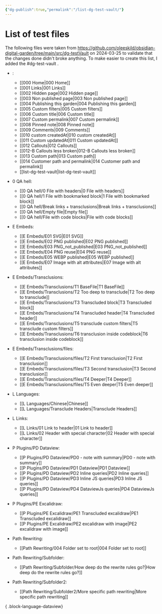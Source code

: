 ```yaml
---
{"dg-publish":true,"permalink":"/list-dg-test-vault/"}
---
```


# List of test files
The following files were taken from https://github.com/oleeskild/obsidian-digital-garden/tree/main/src/dg-testVault on 2024-03-25 to validate that the changes done didn't broke anything. To make easier to create this list, I added the #dg-test-vault .

- : 
    - [[000 Home\|000 Home]]
    - [[001 Links\|001 Links]]
    - [[002 Hidden page\|002 Hidden page]]
    - [[003 Non published page\|003 Non published page]]
    - [[004 Publishing this garden\|004 Publishing this garden]]
    - [[005 Custom filters\|005 Custom filters]]
    - [[006 Custom title\|006 Custom title]]
    - [[007 Custom permalink\|007 Custom permalink]]
    - [[008 Pinned note\|008 Pinned note]]
    - [[009 Comments\|009 Comments]]
    - [[010 custom createdAt\|010 custom createdAt]]
    - [[011 Custom updatedAt\|011 Custom updatedAt]]
    - [[012 Callouts\|012 Callouts]]
    - [[012-B Callouts less broken\|012-B Callouts less broken]]
    - [[013 Custom path\|013 Custom path]]
    - [[014 Customer path and permalink\|014 Customer path and permalink]]
    - [[list-dg-test-vault\|list-dg-test-vault]]

- 0 QA hell: 
    - [[0 QA hell/0 File with headers\|0 File with headers]]
    - [[0 QA hell/1 File with bookmarked block\|1 File with bookmarked block]]
    - [[0 QA hell/Break links + transclusions\|Break links + transclusions]]
    - [[0 QA hell/Empty file\|Empty file]]
    - [[0 QA hell/File with code blocks\|File with code blocks]]

- E Embeds: 
    - [[E Embeds/E01 SVG\|E01 SVG]]
    - [[E Embeds/E02 PNG published\|E02 PNG published]]
    - [[E Embeds/E03 PNG_not_published\|E03 PNG_not_published]]
    - [[E Embeds/E04 PNG reuse\|E04 PNG reuse]]
    - [[E Embeds/E05 WEBP published\|E05 WEBP published]]
    - [[E Embeds/E07 Image with alt attributes\|E07 Image with alt attributes]]

- E Embeds/Transclusions: 
    - [[E Embeds/Transclusions/T1 BaseFile\|T1 BaseFile]]
    - [[E Embeds/Transclusions/T2 Too deep to transclude\|T2 Too deep to transclude]]
    - [[E Embeds/Transclusions/T3 Transcluded block\|T3 Transcluded block]]
    - [[E Embeds/Transclusions/T4 Transcluded header\|T4 Transcluded header]]
    - [[E Embeds/Transclusions/T5 transclude custom filters\|T5 transclude custom filters]]
    - [[E Embeds/Transclusions/T6 transclusion inside codeblock\|T6 transclusion inside codeblock]]

- E Embeds/Transclusions/files: 
    - [[E Embeds/Transclusions/files/T2 First transclusion\|T2 First transclusion]]
    - [[E Embeds/Transclusions/files/T3 Second transclusion\|T3 Second transclusion]]
    - [[E Embeds/Transclusions/files/T4 Deeper\|T4 Deeper]]
    - [[E Embeds/Transclusions/files/T5 Even deeper\|T5 Even deeper]]

- L Languages: 
    - [[L Languages/Chinese\|Chinese]]
    - [[L Languages/Transclude Headers\|Transclude Headers]]

- L Links: 
    - [[L Links/01 Link to header\|01 Link to header]]
    - [[L Links/02 Header with special character\|02 Header with special character]]

- P Plugins/PD Dataview: 
    - [[P Plugins/PD Dataview/PD0 - note with summary\|PD0 - note with summary]]
    - [[P Plugins/PD Dataview/PD1 Dataview\|PD1 Dataview]]
    - [[P Plugins/PD Dataview/PD2 Inline queries\|PD2 Inline queries]]
    - [[P Plugins/PD Dataview/PD3 Inline JS queries\|PD3 Inline JS queries]]
    - [[P Plugins/PD Dataview/PD4 DataviewJs queries\|PD4 DataviewJs queries]]

- P Plugins/PE Excalidraw: 
    - [[P Plugins/PE Excalidraw/PE1 Transcluded excalidraw\|PE1 Transcluded excalidraw]]
    - [[P Plugins/PE Excalidraw/PE2 excalidraw with image\|PE2 excalidraw with image]]

- Path Rewriting: 
    - [[Path Rewriting/004 Folder set to root\|004 Folder set to root]]

- Path Rewriting/Subfolder: 
    - [[Path Rewriting/Subfolder/How deep do the rewrite rules go?\|How deep do the rewrite rules go?]]

- Path Rewriting/Subfolder2: 
    - [[Path Rewriting/Subfolder2/More specific path rewriting\|More specific path rewriting]]


{ .block-language-dataview}
